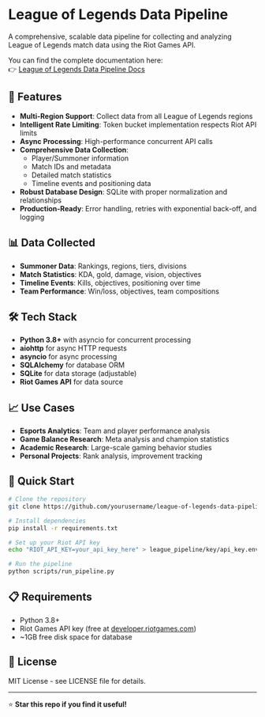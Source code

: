 # League of Legends Data Pipeline

A comprehensive, scalable data pipeline for collecting and analyzing League of Legends match data using the Riot Games API.

You can find the complete documentation here:  
👉 [League of Legends Data Pipeline Docs](https://github.com/PadTo/League-of-Legends-data-pipeline/tree/main/docs)

## 🚀 Features

- **Multi-Region Support**: Collect data from all League of Legends regions
- **Intelligent Rate Limiting**: Token bucket implementation respects Riot API limits
- **Async Processing**: High-performance concurrent API calls
- **Comprehensive Data Collection**: 
  - Player/Summoner information
  - Match IDs and metadata
  - Detailed match statistics
  - Timeline events and positioning data
- **Robust Database Design**: SQLite with proper normalization and relationships 
- **Production-Ready**: Error handling, retries with exponential back-off, and logging

## 📊 Data Collected

- **Summoner Data**: Rankings, regions, tiers, divisions
- **Match Statistics**: KDA, gold, damage, vision, objectives
- **Timeline Events**: Kills, objectives, positioning over time
- **Team Performance**: Win/loss, objectives, team compositions

## 🛠️ Tech Stack

- **Python 3.8+** with asyncio for concurrent processing
- **aiohttp** for async HTTP requests
- **asyncio** for async processing
- **SQLAlchemy** for database ORM
- **SQLite** for data storage (adjustable)
- **Riot Games API** for data source

## 📈 Use Cases

- **Esports Analytics**: Team and player performance analysis
- **Game Balance Research**: Meta analysis and champion statistics
- **Academic Research**: Large-scale gaming behavior studies
- **Personal Projects**: Rank analysis, improvement tracking

## 🚦 Quick Start

```bash
# Clone the repository
git clone https://github.com/yourusername/league-of-legends-data-pipeline.git

# Install dependencies
pip install -r requirements.txt

# Set up your Riot API key
echo "RIOT_API_KEY=your_api_key_here" > league_pipeline/key/api_key.env

# Run the pipeline
python scripts/run_pipeline.py
```

## 📋 Requirements

- Python 3.8+
- Riot Games API key (free at [developer.riotgames.com](https://developer.riotgames.com))
- ~1GB free disk space for database

## 📄 License

MIT License - see LICENSE file for details.

---

⭐ **Star this repo if you find it useful!**
